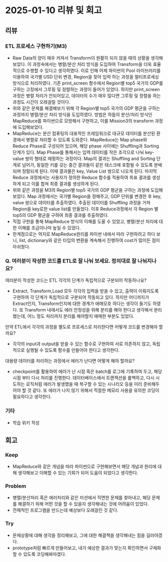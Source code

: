 # 2025-01-10 리뷰 및 회고

## 리뷰
### ETL 프로세스 구현하기(M3)
- Raw Data의 양이 매우 커져서 Transform이 원활히 되지 않을 때의 상황을 생각해보았다. 이 과정속에서는 병렬/분산 처리 방식을 도입하여 Transform을 더욱 효율적으로 수행할 수 있다고 생각하였다. 이로 인해 어제 파이썬의 Pool 라이브러리를 이용하여 국가별 USD 단위 변경, Region을 찾아 입력 하는 과정을 멀티프로세싱 방식으로 처리하였다. 기존 print_screen 함수에서 Region별 top5 국가의 GDP를 구하는 고정에서 그루핑 및 정렬하는 과정이 들어가 있었다. 하지만 print_screen 과정은 병렬 처리가 안되어있고, 데이터의 수가 매우 많다면 그루핑 및 정렬을 하는 과정도 시간이 오래걸릴 것이다.
- 위와 같은 문제를 해결해보기 위해 각 Region별 top5 국가의 GDP 평균을 구하는 과정까지 병렬/분산 처리 방식을 도입하였다. 방법은 하둡의 분산/처리 방식인 MapReduce를 파이썬으로 모방해서 구현하고, 이를 Mission3의 transform 과정에 도입해보았다. 
- MapReduce는 분산 컴퓨팅의 대표적인 프레임워크로 대규모 데이터를 분산된 환경에서 병렬로 처리할 수 있도록 도와준다. MapReduce는 Map phase와 Reduce Phase로 구성되어 있으며, 해당 phase 사이에는 Shuffling과 Sorting 단계가 있다. Map Phase를 통해서는 입력 데이터를 작은 조각으로 나눠 key-value 쌍의 형태로 매핑하는 과정이다. Map의 결과는 Shuffling and Sorting 단계로 넘어가, 동일한 키를 갖는 중간 결과들이 같은 태스크에 포함될 수 있도록 분배되며 정렬되게 된다. 이때 결과물은 key, Value List 쌍으로 나오게 된다. 마지막 Reduce 과정에서는 사용자가 정의한 Reduce 함수를 적용하여 목표 결과를 생성하게 되고 이를 합쳐 최종 결과를 생성하게 된다. 
- 위와 같은 과정을 M3의 Region별 top5 국가의 GDP 평균을 구하는 과정에 도입해보았다. Map 과정에서는 국가별 Region을 정해주고, GDP 단위를 변경한 후 key, value 쌍으로 데이터를 추출하였다. 추출된 데이터를 Shuffling 과정을 거쳐 Region을 key로한 value list를 만들었다. 이후 Reduce과정에서 각 Region 별 top5의 GDP 평균을 구하여 최종 결과를 추출하였다. 
- 직접 구현을 통해 MapReduce 방식의 이해를 도울 수 있었고, 병렬/분산 처리에 대한 이해를 조금이나마 높일 수 있었다.
- 한계점으로는 억지로 MapReduce원리를 파이썬 내에서 따라 구현하려고 하다 보니, list, dictionary와 같은 타입의 변환을 계속해서 진행하여 cost가 많이든 점이 아쉬웠다.

### Q. 여러분이 작성한 코드를 ETL로 잘 나눠 보세요. 정의대로 잘 나눠지나요?
여러분이 작성한 코드는 ETL 각각의 단계가 독립적으로 구분되어 작동하나요?
- Extract, Transform,Load 모두 각각의 입력을 받을 수 있고, 출력이 이뤄지도록 구현하여 각 단계가 독립적으로 구분되어 작동되고 있다. 하지만 어디까지가 Extract인지, Transform인지에 대한 경계가 애매모호 하다는 생각이 들기도 하였다. 또 Transform 내에서도 에러 안정성을 위해 분리를 해야 한다고 생각해서 분리했는데, 어느 정도 처리까지 분리를 해야할지 애매한 부분도 있었다.

만약 ETL에서 각각의 과정을 별도로 프로세스로 처리한다면 어떻게 코드를 변경해야 할까요?
- 각각의 input과 output을 받을 수 있는 함수로 구현하여 서로 의존하지 않고, 독립적으로 실행될 수 있도록 함수를 만들어야 한다고 생각한다. 

대용량 데이터를 처리하는 과정에서 에러가 난다면 어떻게 해야 할까요?
- checkpoint를 활용하여 에러가 난 시점 혹은 batch를 로그에 기록하여 두고, 해당 시점 부터 다시 처리를 진행한다. 데이터베이스에서 트랜잭션을 롤백하고, 다시 시도하는 로직처럼 에러가 발생했을 때 복구할 수 있는 시나리오 등을 미리 준비해두어야 할 것 같다. 또 에러가 나지 않기 위해서 적절한 메모리 사용을 유의한 코딩이 필요하다고 생각한다. 

### 기타
- 학습 위키 작성

## 회고
### Keep
- MapReduce와 같은 개념을 따라 파이썬으로 구현해보면서 해당 개념과 원리에 대해 생각해보고 이해할 수 있는 기회가 되어 도움이 되었다고 생각한다.  

### Problem
- 병렬/분산처리 혹은 에러처리와 같은 미션에서 직면한 문제를 찾아내고, 해당 문제를 해결하기 위해 어떤 것을 할 수 있을지 생각해내는 것에 어려움이 있었다. 
- 전체적인 프로그램을 만드는데 예상보다 오래걸린 것 같다. 

### Try
- 문제상황에 대해 생각을 정리해보고, 그에 대한 해결책을 생각해내는 힘을 길러야겠다. 
- prototype처럼 빠르게 만들어보고, 내가 예상한 결과가 맞는지 확인하면서 구체화 할 수 있도록 코딩해봐야겠다.
